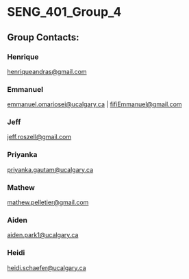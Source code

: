 # SENG_401_Group_4

## Group Contacts:

### Henrique
henriqueandras@gmail.com

### Emmanuel
emmanuel.omariosei@ucalgary.ca 
| fifiEmmanuel@gmail.com

### Jeff
jeff.roszell@gmail.com

### Priyanka
priyanka.gautam@ucalgary.ca

### Mathew
mathew.pelletier@gmail.com

### Aiden
aiden.park1@ucalgary.ca

### Heidi
heidi.schaefer@ucalgary.ca
